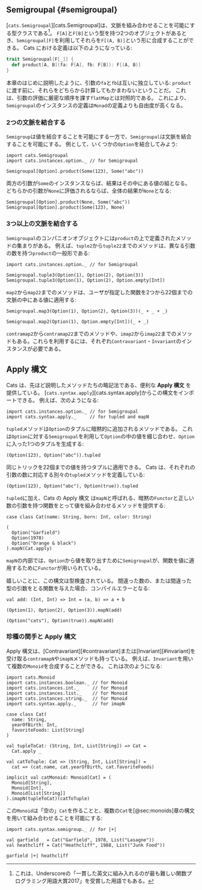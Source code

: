 ## Semigroupal {#semigroupal}

[`cats.Semigroupal`][cats.Semigroupal]は、文脈を組み合わせることを可能にする型クラスである[^semigroupal-name]。
`F[A]`と`F[B]`という型を持つ2つのオブジェクトがあるとき、`Semigroupal[F]`を利用してそれらを`F[(A, B)]`という形に合成することができる。
Cats における定義は以下のようになっている:

```scala
trait Semigroupal[F[_]] {
  def product[A, B](fa: F[A], fb: F[B]): F[(A, B)]
}
```

本章のはじめに説明したように、引数の`fa`と`fb`は互いに独立している:
`product`に渡す前に、それらをどちらから計算してもかまわないということだ。
これは、引数の評価に厳密な順序を課す`flatMap`とは対照的である。
これにより、`Semigroupal`のインスタンスの定義は`Monad`の定義よりも自由度が高くなる。

[^semigroupal-name]: これは、Underscoreの「一貫した英文に組み入れるのが最も難しい関数プログラミング用語大賞2017」を受賞した用語でもある。

### 2つの文脈を結合する

`Semigroup`は値を結合することを可能にする一方で、`Semigroupal`は文脈を結合することを可能にする。
例として、いくつかの`Option`を結合してみよう:

```tut:book:silent
import cats.Semigroupal
import cats.instances.option._ // for Semigroupal
```

```tut:book
Semigroupal[Option].product(Some(123), Some("abc"))
```

両方の引数が`Some`のインスタンスならば、結果はその中にある値の組となる。
どちらかの引数が`None`に評価されるならば、全体の結果が`None`となる:

```tut:book
Semigroupal[Option].product(None, Some("abc"))
Semigroupal[Option].product(Some(123), None)
```

### 3つ以上の文脈を結合する

`Semigroupal`のコンパニオンオブジェクトには`product`の上で定義されたメソッドの集まりがある。
例えば、`tuple2`から`tuple22`までのメソッドは、異なる引数の数を持つ`product`の一般形である:

```tut:book:silent
import cats.instances.option._ // for Semigroupal
```

```tut:book
Semigroupal.tuple3(Option(1), Option(2), Option(3))
Semigroupal.tuple3(Option(1), Option(2), Option.empty[Int])
```

`map2`から`map22`までのメソッドは、ユーザが指定した関数を2つから22個までの文脈の中にある値に適用する:

```tut:book
Semigroupal.map3(Option(1), Option(2), Option(3))(_ + _ + _)

Semigroupal.map2(Option(1), Option.empty[Int])(_ + _)
```

`contramap2`から`contramap22`までのメソッドや、`imap2`から`imap22`までのメソッドもある。これらを利用するには、それぞれ`Contravariant`・`Invariant`のインスタンスが必要である。

## Apply 構文

Cats は、先ほど説明したメソッドたちの略記法である、便利な **Apply 構文** を提供している。
[`cats.syntax.apply`][cats.syntax.apply]からこの構文をインポートできる。
例えば、次のようになる:

```tut:book:silent
import cats.instances.option._ // for Semigroupal
import cats.syntax.apply._     // for tupled and mapN
```

`tupled`メソッドは`Option`のタプルに暗黙的に追加されるメソッドである。
これは`Option`に対する`Semigroupal`を利用して`Option`の中の値を綴じ合わせ、`Option`に入った1つのタプルを生成する:

```tut:book
(Option(123), Option("abc")).tupled
```

同じトリックを22個までの値を持つタプルに適用できる。
Cats は、それぞれの引数の数に対応する別々の`tupled`メソッドを定義している:

```tut:book
(Option(123), Option("abc"), Option(true)).tupled
```

`tupled`に加え、Cats の Apply 構文 は`mapN`と呼ばれる、暗黙の`Functor`と正しい数の引数を持つ関数をとって値を組み合わせるメソッドを提供する:

```tut:book:silent
case class Cat(name: String, born: Int, color: String)
```

```tut:book
(
  Option("Garfield")
  Option(1978)
  Option("Orange & black")
).mapN(Cat.apply)
```

`mapN`の内部では、`Option`から値を取り出すために`Semigroupal`が、関数を値に適用するために`Functor`が用いられている。

嬉しいことに、この構文は型検査されている。
間違った数の、または間違った型の引数をとる関数を与えた場合、コンパイルエラーとなる:

```tut:book
val add: (Int, Int) => Int = (a, b) => a + b
```

```tut:book:fail
(Option(1), Option(2), Option(3)).mapN(add)
```

```tut:book:fail
(Option("cats"), Option(true)).mapN(add)
```

### 珍種の関手と Apply 構文

Apply 構文は、[Contravariant][#contravariant]または[Invariant][#invariant]を受け取る`contramapN`や`imapN`メソッドも持っている。
例えば、`Invariant`を用いて複数の`Monoid`を合成することができる。
これは次のようになる:

```
import cats.Monoid
import cats.instances.boolean._ // for Monoid
import cats.instances.int._     // for Monoid
import cats.instances.list._    // for Monoid
import cats.instances.string._  // for Monoid
import cats.syntax.apply._      // for imapN

case class Cat(
  name: String,
  yearOfBirth: Int,
  favoriteFoods: List[String]
)

val tupleToCat: (String, Int, List[String]) => Cat =
  Cat.apply _

val catToTuple: Cat => (String, Int, List[String]) =
  cat => (cat.name, cat.yearOfBirth, cat.favoriteFoods)

implicit val catMonoid: Monoid[Cat] = (
  Monoid[String],
  Monoid[Int],
  Monoid[List[String]]
).imapN(tupleToCat)(catToTuple)
```

この`Monoid`は「空の」`Cat`を作ることと、複数の`Cat`を[@sec:monoids]章の構文を用いて組み合わせることを可能にする:

```tut:book:silent
import cats.syntax.semigroup._ // for |+|

val garfield   = Cat("Garfield", 1978, List("Lasagne"))
val heathcliff = Cat("Heathcliff", 1988, List("Junk Food"))
```

```tut:book
garfield |+| heathcliff
```
